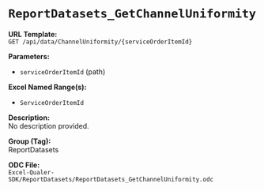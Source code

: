 # `ReportDatasets_GetChannelUniformity`

**URL Template:**  
`GET /api/data/ChannelUniformity/{serviceOrderItemId}`

**Parameters:**  
- `serviceOrderItemId` (path)

**Excel Named Range(s):**  
- `ServiceOrderItemId`

**Description:**  
No description provided.

**Group (Tag):**  
ReportDatasets

**ODC File:**  
`Excel-Qualer-SDK/ReportDatasets/ReportDatasets_GetChannelUniformity.odc`
